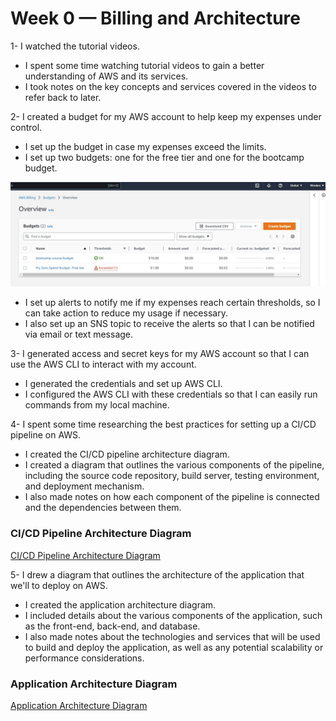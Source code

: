 # Week 0 — Billing and Architecture

1- I watched the tutorial videos.

- I spent some time watching tutorial videos to gain a better understanding of AWS and its services.
- I took notes on the key concepts and services covered in the videos to refer back to later.

2- I created a budget for my AWS account to help keep my expenses under control.

- I set up the budget in case my expenses exceed the limits.
- I set up two budgets: one for the free tier and one for the bootcamp budget.

![](assets/budgets.jpg)

- I set up alerts to notify me if my expenses reach certain thresholds, so I can take action to reduce my usage if necessary.
- I also set up an SNS topic to receive the alerts so that I can be notified via email or text message.


3- I generated access and secret keys for my AWS account so that I can use the AWS CLI to interact with my account.

- I generated the credentials and set up AWS CLI.
- I configured the AWS CLI with these credentials so that I can easily run commands from my local machine.

4- I spent some time researching the best practices for setting up a CI/CD pipeline on AWS.

- I created the CI/CD pipeline architecture diagram.
- I created a diagram that outlines the various components of the pipeline, including the source code repository, build server, testing environment, and deployment mechanism.
- I also made notes on how each component of the pipeline is connected and the dependencies between them.

### CI/CD Pipeline Architecture Diagram
<a href="https://lucid.app/lucidchart/dc74d222-2278-4273-a741-269d7beaf5fb/edit?view_items=Yzbz3kuGTY39&invitationId=inv_b1a4980c-0ba6-4f57-96e8-8ba2e4d7b4b9" target="_blank">CI/CD Pipeline Architecture Diagram</a>


5- I drew a diagram that outlines the architecture of the application that we'll to deploy on AWS.

- I created the application architecture diagram.
- I included details about the various components of the application, such as the front-end, back-end, and database.
- I also made notes about the technologies and services that will be used to build and deploy the application, as well as any potential scalability or performance considerations.

### Application Architecture Diagram
<a href="https://lucid.app/lucidchart/c81b8184-1972-4182-bd25-b306e6a7b478/edit?view_items=3KbzM8XTKnAJ&invitationId=inv_423ed95a-be7e-4822-97f6-c345faa0780d" target="_blank">Application Architecture Diagram</a>



